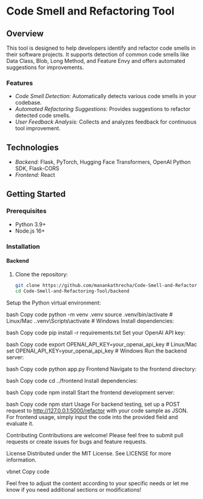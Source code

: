 # Code Smell and Refactoring Tool

## Overview

This tool is designed to help developers identify and refactor code smells in their software projects. It supports detection of common code smells like Data Class, Blob, Long Method, and Feature Envy and offers automated suggestions for improvements.

### Features

- *Code Smell Detection:* Automatically detects various code smells in your codebase.
- *Automated Refactoring Suggestions:* Provides suggestions to refactor detected code smells.
- *User Feedback Analysis:* Collects and analyzes feedback for continuous tool improvement.

## Technologies

- *Backend:* Flask, PyTorch, Hugging Face Transformers, OpenAI Python SDK, Flask-CORS
- *Frontend:* React

## Getting Started

### Prerequisites

- Python 3.9+
- Node.js 16+

### Installation

#### Backend

1. Clone the repository:
   ```bash
   git clone https://github.com/manankathrecha/Code-Smell-and-Refactoring-Tool.git
   cd Code-Smell-and-Refactoring-Tool/backend
Setup the Python virtual environment:

bash
Copy code
python -m venv .venv
source .venv/bin/activate # Linux/Mac
.\.venv\Scripts\activate # Windows
Install dependencies:

bash
Copy code
pip install -r requirements.txt
Set your OpenAI API key:

bash
Copy code
export OPENAI_API_KEY=your_openai_api_key # Linux/Mac
set OPENAI_API_KEY=your_openai_api_key # Windows
Run the backend server:

bash
Copy code
python app.py
Frontend
Navigate to the frontend directory:

bash
Copy code
cd ../frontend
Install dependencies:

bash
Copy code
npm install
Start the frontend development server:

bash
Copy code
npm start
Usage
For backend testing, set up a POST request to http://127.0.0.1:5000/refactor with your code sample as JSON. For frontend usage, simply input the code into the provided field and evaluate it.

Contributing
Contributions are welcome! Please feel free to submit pull requests or create issues for bugs and feature requests.

License
Distributed under the MIT License. See LICENSE for more information.

vbnet
Copy code

Feel free to adjust the content according to your specific needs or let me know if you need additional sections or modifications!
